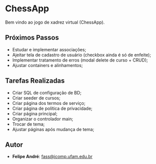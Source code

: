 # ChessApp

Bem vindo ao jogo de xadrez virtual (ChessApp).

## Próximos Passos

* Estudar e implementar associações;
* Ajeitar tela de cadastro de usuário (checkbox ainda é só de enfeite);
* Implementar tratamento de erros (modal delete de curso + CRUD);
* Ajustar containers e alinhamentos;

## Tarefas Realizadas

* Criar SQL de configuração de BD;
* Criar seeder de cursos;
* Criar página dos termos de serviço;
* Criar página de política de privacidade;
* Criar página principal;
* Organizar o controlador main;
* Trocar de tema;
* Ajustar páginas após mudança de tema;

## Autor

* **Felipe André**: [fass@icomp.ufam.edu.br](mailto:fass@icomp.ufam.edu.br)